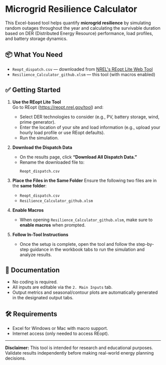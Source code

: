 # Microgrid Resilience Calculator

This Excel-based tool helps quantify **microgrid resilience** by simulating random outages throughout the year and calculating the survivable duration based on DER (Distributed Energy Resource) performance, load profiles, and battery storage dynamics.

## 📦 What You Need

- `Reopt_dispatch.csv` — downloaded from [NREL's REopt Lite Web Tool](https://reopt.nrel.gov/tool)
- `Resilience_Calculator_github.xlsm` — this tool (with macros enabled)

## ✅ Getting Started

1. **Use the REopt Lite Tool**  
   Go to REopt (https://reopt.nrel.gov/tool) and:
   - Select DER technologies to consider (e.g., PV, battery storage, wind, prime generator).
   - Enter the location of your site and load information (e.g., upload your hourly load profile or use REopt defaults).
   - Run the simulation.

2. **Download the Dispatch Data**
   - On the results page, click **“Download All Dispatch Data.”**
   - Rename the downloaded file to:  
     ```
     Reopt_dispatch.csv
     ```

3. **Place the Files in the Same Folder**
   Ensure the following two files are in the **same folder**:
   - `Reopt_dispatch.csv`
   - `Resilience_Calculator_github.xlsm`

4. **Enable Macros**
   - When opening `Resilience_Calculator_github.xlsm`, make sure to **enable macros** when prompted.

5. **Follow In-Tool Instructions**
   - Once the setup is complete, open the tool and follow the step-by-step guidance in the workbook tabs to run the simulation and analyze results.

## 📘 Documentation

- No coding is required.
- All inputs are editable via the `2. Main Inputs` tab.
- Output metrics and seasonal/contour plots are automatically generated in the designated output tabs.

## 🛠 Requirements

- Excel for Windows or Mac with macro support.
- Internet access (only needed to access REopt).

---

**Disclaimer:** This tool is intended for research and educational purposes. Validate results independently before making real-world energy planning decisions.
